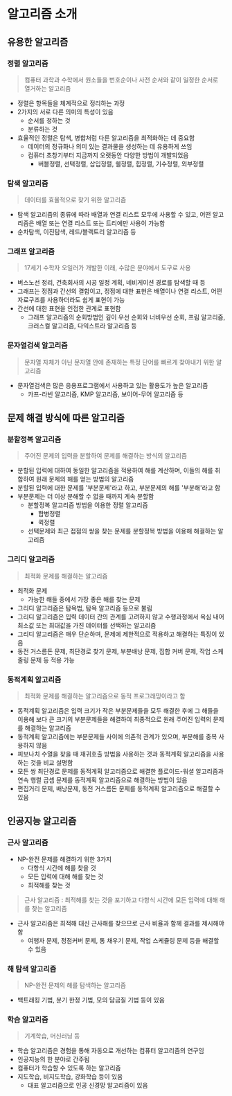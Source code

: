 # 알고리즘 소개

## 유용한 알고리즘

### 정렬 알고리즘

> 컴퓨터 과학과 수학에서 원소들을 번호순이나 사전 순서와 같이 일정한 순서로 열거하는 알고리즘

- 정렬은 항목들을 체계적으로 정리하는 과정
- 2가지의 서로 다른 의미의 특성이 있음
  - 순서를 정하는 것
  - 분류하는 것
- 효율적인 정렬은 탐색, 병합처럼 다른 알고리즘을 최적화하는 데 중요함
  - 데이터의 정규화나 의미 있는 결과물을 생성하는 데 유용하게 쓰임
  - 컴퓨터 초창기부터 지금까지 오랫동안 다양한 방법이 개발되었음
    - 버블정렬, 선택정렬, 삽입정렬, 쉘정렬, 힙정렬, 기수정렬, 외부정렬

### 탐색 알고리즘

> 데이터를 효율적으로 찾기 위한 알고리즘

- 탐색 알고리즘의 종류에 따라 배열과 연결 리스트 모두에 사용할 수 있고, 어떤 알고리즘은 배열 또는 연결 리스트 또는 트리에만 사용이 가능함
- 순차탐색, 이진탐색, 레드/블랙트리 알고리즘 등

### 그래프 알고리즘

> 17세기 수학자 오일러가 개발한 이래, 수많은 분야에서 도구로 사용

- 버스노선 정리, 건축회사의 시공 일정 계획, 네비게이션 경로를 탐색할 때 등
- 그래프는 정점과 간선의 결합이고, 정점에 대한 표현은 배열이나 연결 리스트, 어떤 자료구조를 사용하더라도 쉽게 표현이 가능
- 간선에 대한 표현을 인접한 관계로 표현함
  - 그래프 알고리즘의 순회방법인 깊이 우선 순회와 너비우선 순회, 프림 알고리즘, 크러스컬 알고리즘, 다익스트라 알고리즘 등

### 문자열검색 알고리즘

> 문자열 자체가 아닌 문자열 안에 존재하는 특정 단어를 빠르게 찾아내기 위한 알고리즘

- 문자열검색은 많은 응용프로그램에서 사용하고 있는 활용도가 높은 알고리즘
  - 카프-라빈 알고리즘, KMP 알고리즘, 보이어-무어 알고리즘 등

## 문제 해결 방식에 따른 알고리즘

### 분할정복 알고리즘

> 주어진 문제의 입력을 분할하여 문제를 해결하는 방식의 알고리즘

- 분할된 입력에 대하여 동일한 알고리즘을 적용하여 해를 계산하며, 이들의 해를 취합하여 원래 문제의 해를 얻는 방법의 알고리즘
- 분할된 입력에 대한 문제를 '부분문제'라고 하고, 부분문제의 해를 '부분해'라고 함
- 부분문제는 더 이상 분해할 수 없을 때까지 계속 분할함
  - 분할정복 알고리즘 방법을 이용한 정렬 알고리즘
    - 합병정렬
    - 퀵정렬
  - 선택문제와 최근 접점의 쌍을 찾는 문제를 분할정복 방법을 이용해 해결하는 알고리즘

### 그리디 알고리즘

> 최적화 문제를 해결하는 알고리즘

- 최적화 문제
  - 가능한 해들 중에서 가장 좋은 해를 찾는 문제
- 그리디 알고리즘은 탐욕법, 탐욕 알고리즘 등으로 불림
- 그리디 알고리즘은 입력 데이터 간의 관계를 고려하지 않고 수행과정에서 욕심 내어 최소값 또는 최대값을 가진 데이터를 선택하는 알고리즘
- 그리디 알고리즘은 매우 단순하며, 문제에 제한적으로 적용하고 해결하는 특징이 있음
- 동전 거스름돈 문제, 최단경로 찾기 문제, 부분배낭 문제, 집합 커버 문제, 작업 스케줄링 문제 등 적용 가능

### 동적계획 알고리즘

> 최적화 문제를 해결하는 알고리즘으로 동적 프로그래밍이라고 함

- 동적계획 알고리즘은 입력 크기가 작은 부분문제들을 모두 해결한 후에 그 해들을 이용해 보다 큰 크기의 부분문제들을 해결하여 최종적으로 원래 주어진 입력의 문제를 해결하는 알고리즘
- 동적계획 알고리즘에는 부분문제들 사이에 의존적 관계가 있으며, 부분해를 중복 사용하지 않음
- 피보나치 수열을 찾을 때 재귀호출 방법을 사용하는 것과 동적계획 알고리즘을 사용하는 것을 비교 설명함
- 모든 쌍 최단경로 문제를 동적계획 알고리즘으로 해결한 플로이드-워셜 알고리즘과 연속 행렬 곱셈 문제를 동적계획 알고리즘으로 해결하는 방법이 있음
- 편집거리 문제, 배낭문제, 동전 거스름돈 문제를 동적계획 알고리즘으로 해결할 수 있음

## 인공지능 알고리즘

### 근사 알고리즘

- NP-완전 문제를 해결하기 위한 3가지
  - 다항식 시간에 해를 찾을 것
  - 모든 입력에 대해 해를 찾는 것
  - 최적해를 찾는 것

> 근사 알고리즘 : 최적해를 찾는 것을 포기하고 다항식 시간에 모든 입력에 대해 해를 찾는 알고리즘

- 근사 알고리즘은 최적해 대신 근사해를 찾으므로 근사 비율과 함께 결과를 제시해야 함
  - 여행자 문제, 정점커버 문제, 통 채우기 문제, 작업 스케쥴링 문제 등을 해결할 수 있음

### 해 탐색 알고리즘

> NP-완전 문제의 해를 탐색하는 알고리즘

- 백트래킹 기법, 분기 한정 기법, 모의 담금질 기법 등이 있음

### 학습 알고리즘

> 기계학습, 머신러닝 등

- 학습 알고리즘은 경험을 통해 자동으로 개선하는 컴퓨터 알고리즘의 연구임
- 인공지능의 한 분야로 간주됨
- 컴퓨터가 학습할 수 있도록 하는 알고리즘
- 지도학습, 비지도학습, 강화학습 등이 있음
  - 대표 알고리즘으로 인공 신경망 알고리즘이 있음
